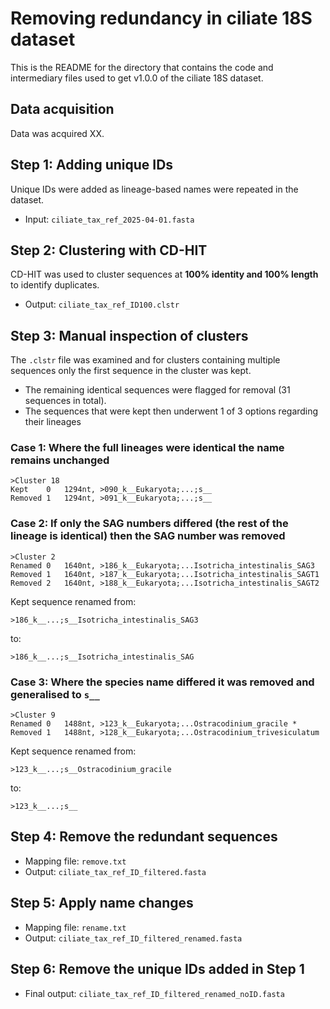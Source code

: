 # Removing redundancy in ciliate 18S dataset

This is the README for the directory that contains the code and intermediary files used to get v1.0.0 of the ciliate 18S dataset.

## Data acquisition

Data was acquired XX. 


## Step 1: Adding unique IDs

Unique IDs were added as lineage-based names were repeated in the dataset.
- Input: `ciliate_tax_ref_2025-04-01.fasta`

## Step 2: Clustering with CD-HIT

CD-HIT was used to cluster sequences at **100% identity and 100%
length** to identify duplicates.
- Output: `ciliate_tax_ref_ID100.clstr`

## Step 3: Manual inspection of clusters

The `.clstr` file was examined and for clusters containing multiple
sequences only the first sequence in the cluster was kept.
- The remaining identical sequences were flagged for removal (31 sequences in total).
- The sequences that were kept then underwent 1 of 3 options regarding their lineages

### Case 1: Where the full lineages were identical the name remains unchanged

    >Cluster 18
    Kept    0   1294nt, >090_k__Eukaryota;...;s__
    Removed 1   1294nt, >091_k__Eukaryota;...;s__

### Case 2: If only the SAG numbers differed (the rest of the lineage is identical) then the SAG number was removed

    >Cluster 2
    Renamed 0   1640nt, >186_k__Eukaryota;...Isotricha_intestinalis_SAG3 
    Removed 1   1640nt, >187_k__Eukaryota;...Isotricha_intestinalis_SAGT1
    Removed 2   1640nt, >188_k__Eukaryota;...Isotricha_intestinalis_SAGT2

Kept sequence renamed from:

    >186_k__...;s__Isotricha_intestinalis_SAG3

to:

    >186_k__...;s__Isotricha_intestinalis_SAG

### Case 3: Where the species name differed it was removed and generalised to `s__`

    >Cluster 9
    Renamed 0   1488nt, >123_k__Eukaryota;...Ostracodinium_gracile *
    Removed 1   1488nt, >128_k__Eukaryota;...Ostracodinium_trivesiculatum

Kept sequence renamed from:

    >123_k__...;s__Ostracodinium_gracile

to:

    >123_k__...;s__

## Step 4: Remove the redundant sequences

-   Mapping file: `remove.txt`
-   Output: `ciliate_tax_ref_ID_filtered.fasta`

## Step 5: Apply name changes

-   Mapping file: `rename.txt`
-   Output: `ciliate_tax_ref_ID_filtered_renamed.fasta`

## Step 6: Remove the unique IDs added in Step 1

-   Final output: `ciliate_tax_ref_ID_filtered_renamed_noID.fasta`

